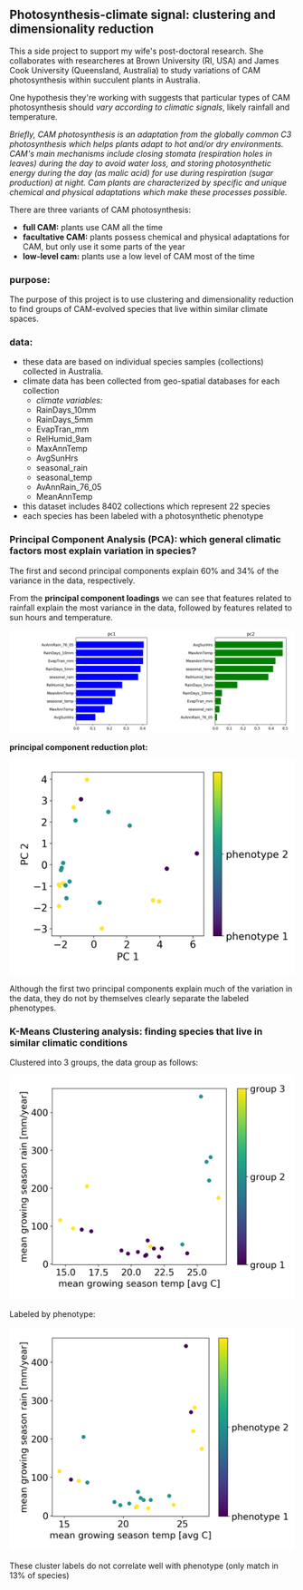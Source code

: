 ## Photosynthesis-climate signal: clustering and dimensionality reduction
 This a side project to support my wife's post-doctoral research. She collaborates with researcheres at Brown University (RI, USA) and James Cook University (Queensland, Australia) to study variations of CAM photosynthesis within succulent plants in Australia.

  One hypothesis they're working with suggests that particular types of CAM photosynthesis should _vary according to climatic signals_, likely rainfall and temperature.

 _Briefly, CAM photosynthesis is an adaptation from the globally common C3 photosynthesis which helps plants adapt to hot and/or dry environments. CAM's main mechanisms include closing stomata (respiration holes in leaves) during the day to avoid water loss, and storing photosynthetic energy during the day (as malic acid) for use during respiration (sugar production) at night. Cam plants are characterized by specific and unique chemical and physical adaptations which make these processes possible._

 There are three variants of CAM photosynthesis:
  - __full CAM:__ plants use CAM all the time
  - __facultative CAM:__ plants possess chemical and physical adaptations for CAM, but only use it some parts of the year
  - __low-level cam:__ plants use a low level of CAM most of the time

### purpose:
 The purpose of this project is to use clustering and dimensionality reduction to find groups of CAM-evolved species that live within similar climate spaces.

### data:
  - these data are based on individual species samples (collections) collected in Australia.
  - climate data has been collected from geo-spatial databases for each collection
      - _climate variables:_
      - RainDays_10mm
      - RainDays_5mm
      - EvapTran_mm
      - RelHumid_9am
      - MaxAnnTemp
      - AvgSunHrs
      - seasonal_rain
      - seasonal_temp
      - AvAnnRain_76_05
      - MeanAnnTemp
  - this dataset includes 8402 collections which represent 22 species
  - each species has been labeled with a photosynthetic phenotype

### Principal Component Analysis (PCA): which general climatic factors most explain variation in species?
The first and second principal components explain 60% and 34% of the variance in the data, respectively.

From the __principal component loadings__ we can see that features related to rainfall explain the most variance in the data, followed by features related to sun hours and temperature.

<img alt="pca loadings" src="/figs/pc1_pc2_components.png" size="300">

__principal component reduction plot:__

<img alt="pca xplot" src="/figs/pca_crossplot.png" size="200">

Although the first two principal components explain much of the variation in the data, they do not by themselves clearly separate the labeled phenotypes.

### K-Means Clustering analysis: finding species that live in similar climatic conditions

Clustered into 3 groups, the data group as follows:

<img alt="cluster" src="/figs/temp_precip_growseason.png" size="200">

Labeled by phenotype:

<img alt="cluster" src="/figs/temp_precip_growseason_pheno.png" size="200">

These cluster labels do not correlate well with phenotype (only match in 13% of species)
